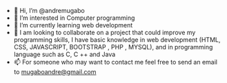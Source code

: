 - 👋 Hi, I’m @andremugabo
- 👀 I’m interested in Computer programming
- 🌱 I’m currently learning web development
- 💞️ I am looking to collaborate on a project that could improve my programming skills, I have basic knowledge in web development (HTML, CSS, JAVASCRIPT, BOOTSTRAP , PHP , MYSQL), and in programming language such as C, C ++ and Java
- 📫 For someone who may want to contact me feel free to send an email to mugaboandre@gmail.com

<!---
andremugabo/andremugabo is a ✨ special ✨ repository because its `README.md` (this file) appears on your GitHub profile.
You can click the Preview link to take a look at your changes.
--->
